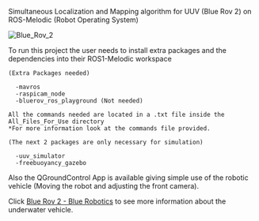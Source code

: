 Simultaneous Localization and Mapping algorithm for UUV (Blue Rov 2) on ROS-Melodic (Robot Operating System)  

![Blue_Rov_2](https://github.com/user-attachments/assets/575bbe7f-182f-47d2-9a76-b9973eaffe26)
  
To run this project the user needs to install extra packages and the dependencies into their ROS1-Melodic workspace

    (Extra Packages needed)  
  
      -mavros
      -raspicam_node
      -bluerov_ros_playground (Not needed)

    All the commands needed are located in a .txt file inside the All_Files_For_Use directory 
    *For more information look at the commands file provided.

    (The next 2 packages are only necessary for simulation)  
    
      -uuv_simulator  
      -freebuoyancy_gazebo   
    
Also the QGroundControl App is available giving simple use of the robotic vehicle (Moving the robot and adjusting the front camera).

Click [Blue Rov 2 - Blue Robotics]([quora.com/profile/Ashish-Kulkarni-100](https://bluerobotics.com/store/rov/bluerov2/)) to see more information about the underwater vehicle.
